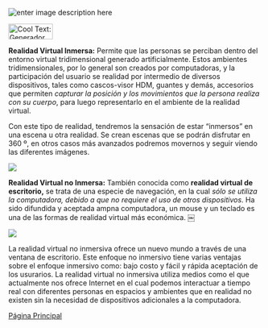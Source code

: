 ![enter image description here](https://images.cooltext.com/5136750.png)

<a href="http://es.cooltext.com" target="_top"><img src="https://cooltext.com/images/ct_button.gif" width="88" height="31" alt="Cool Text: Generador de Logotipos y Gráficos." /></a>

**Realidad Virtual Inmersa:** 
Permite que las personas se perciban dentro del entorno virtual tridimensional generado artificialmente. Estos ambientes tridimensionales, por lo general son creados por computadoras, y la participación del usuario se realidad por intermedio de diversos dispositivos, tales como cascos-visor HDM, guantes y demás, accesorios que permiten _capturar la posición y los movimientos que la persona realiza con su cuerpo_, para luego representarlo en el ambiente de la realidad virtual.

Con este tipo de realidad, tendremos la sensación de estar “inmersos” en una escena u otra realidad. Se crean escenas que se podrán disfrutar en 360 º, en otros casos más avanzados podremos movernos y seguir viendo las diferentes imágenes.


![](https://media.giphy.com/media/NpFGEl25Gofv2/giphy.gif)


**Realidad Virtual no Inmersa:** También conocida como **realidad virtual de escritorio,** se trata de una especie de navegación, en la cual *sólo se utiliza la computadora, debido a que no requiere el uso de otros dispositivos*. Ha sido difundida y aceptada ampna computadora, un mouse y un teclado es una de las formas de realidad virtual más económica.
￼

![](http://www.motoresapleno.com.ar/wp-content/uploads/2014/09/Ford-presento-en-Australia-un-nuevo-centro-de-realidad-virtual-para-el-dise%C3%B1o-de-sus-vehiculos.jpg)


La realidad virtual no inmersiva ofrece un nuevo mundo a través de una ventana de escritorio. Este enfoque no inmersivo tiene varias ventajas sobre el enfoque inmersivo como: bajo costo y fácil y rápida aceptación de los usurarios. La realidad virtual no inmersiva utiliza medios como el que actualmente nos ofrece Internet en el cual podemos interactuar a tiempo real con diferentes personas en espacios y ambientes que en realidad no existen sin la necesidad de dispositivos adicionales a la computadora.

[Página Principal](
https://yadhiraescobedo88.github.io/PROYECTO-INTEGRADOR-DE-CIERRE-DEL-BLOQUE-II-A-PROMEDIAR./
)
